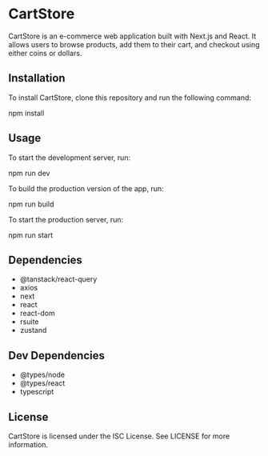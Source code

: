 # CartStore

CartStore is an e-commerce web application built with Next.js and React. It allows users to browse products, add them to their cart, and checkout using either coins or dollars.

## Installation

To install CartStore, clone this repository and run the following command:


npm install


## Usage

To start the development server, run:


npm run dev


To build the production version of the app, run:


npm run build


To start the production server, run:


npm run start


## Dependencies

- @tanstack/react-query
- axios
- next
- react
- react-dom
- rsuite
- zustand

## Dev Dependencies

- @types/node
- @types/react
- typescript

## License

CartStore is licensed under the ISC License. See LICENSE for more information.